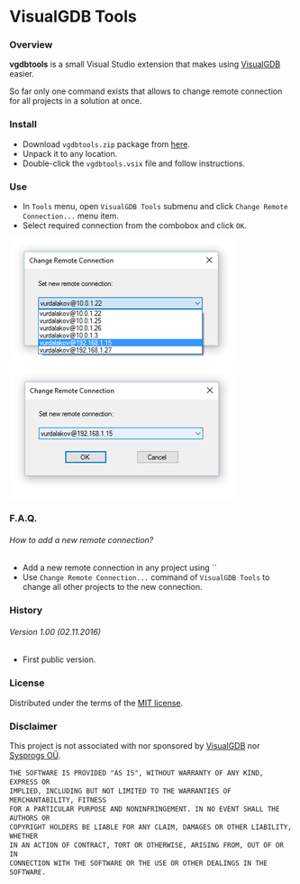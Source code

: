 ﻿# VisualGDB Tools

### Overview

**vgdbtools** is a small Visual Studio extension that makes using [VisualGDB](http://visualgdb.com/) easier.

So far only one command exists that allows to change remote connection for all projects in a solution at once.

### Install

* Download `vgdbtools.zip` package from [here](http://cdn.vurdalakov.net/files/vgdbtools/vgdbtools_1_00.zip).
* Unpack it to any location.
* Double-click the `vgdbtools.vsix` file and follow instructions.

### Use

* In `Tools` menu, open `VisualGDB Tools` submenu and click `Change Remote Connection...` menu item.
* Select required connection from the combobox and click `OK`.

![VisualGDB Tools, Change Remote Connection command](https://raw.githubusercontent.com/vurdalakov/vgdbtools/master/img/screenshot1.png)
![VisualGDB Tools, Change Remote Connection command](https://raw.githubusercontent.com/vurdalakov/vgdbtools/master/img/screenshot2.png)

### F.A.Q.

###### How to add a new remote connection?

* Add a new remote connection in any project using ``
* Use `Change Remote Connection...` command of `VisualGDB Tools` to change all other projects to the new connection.

### History

###### Version 1.00 (02.11.2016)

* First public version.

### License

Distributed under the terms of the [MIT license](https://opensource.org/licenses/MIT).

### Disclaimer

This project is not associated with nor sponsored by [VisualGDB](http://visualgdb.com/) nor [Sysprogs OÜ](http://sysprogs.com/).

```
THE SOFTWARE IS PROVIDED "AS IS", WITHOUT WARRANTY OF ANY KIND, EXPRESS OR 
IMPLIED, INCLUDING BUT NOT LIMITED TO THE WARRANTIES OF MERCHANTABILITY, FITNESS
FOR A PARTICULAR PURPOSE AND NONINFRINGEMENT. IN NO EVENT SHALL THE AUTHORS OR
COPYRIGHT HOLDERS BE LIABLE FOR ANY CLAIM, DAMAGES OR OTHER LIABILITY, WHETHER
IN AN ACTION OF CONTRACT, TORT OR OTHERWISE, ARISING FROM, OUT OF OR IN
CONNECTION WITH THE SOFTWARE OR THE USE OR OTHER DEALINGS IN THE SOFTWARE.
```
